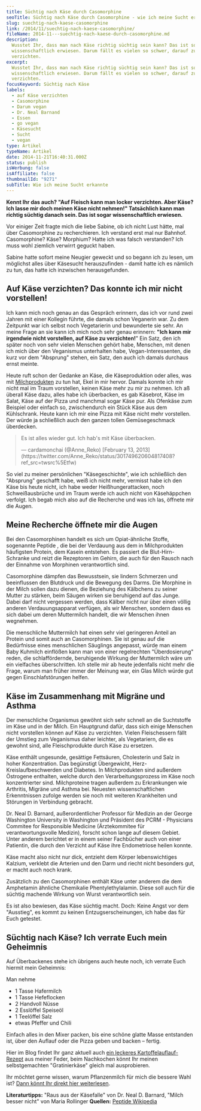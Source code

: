 ```yaml
---
title: Süchtig nach Käse durch Casomorphine
seoTitle: Süchtig nach Käse durch Casomorphine - wie ich meine Sucht erkannte
slug: suechtig-nach-kaese-casomorphine
link: /2014/11/suechtig-nach-kaese-casomorphine/
fileName: 2014-11---suechtig-nach-kaese-durch-casomorphine.md
description:
  Wusstet Ihr, dass man nach Käse richtig süchtig sein kann? Das ist sogar
  wissenschaftlich erwiesen. Darum fällt es vielen so schwer, darauf zu
  verzichten.
excerpt:
  Wusstet Ihr, dass man nach Käse richtig süchtig sein kann? Das ist sogar
  wissenschaftlich erwiesen. Darum fällt es vielen so schwer, darauf zu
  verzichten.
focusKeyword: Süchtig nach Käse
labels:
  - auf Käse verzichten
  - Casomorphine
  - Darum vegan
  - Dr. Neal Barnand
  - Essen
  - go vegan
  - Käsesucht
  - Sucht
  - vegan
type: Artikel
typeName: Artikel
date: 2014-11-21T16:40:31.000Z
status: publish
isWerbung: false
isAffiliate: false
thumbnailId: "9271"
subTitle: Wie ich meine Sucht erkannte
---
```


<strong>Kennt Ihr das auch? "Auf Fleisch kann man locker verzichten. Aber Käse?
Ich lasse mir doch meinen Käse nicht nehmen!" Tatsächlich kann man richtig
süchtig danach sein. Das ist sogar wissenschaftlich erwiesen.</strong>

Vor einiger Zeit fragte mich die liebe Sabine, ob ich nicht Lust hätte, mal über
Casomorphine zu recherchieren. Ich verstand erst mal nur Bahnhof. Casomorphine?
Käse? Morphium? Hatte ich was falsch verstanden? Ich muss wohl ziemlich verwirrt
geguckt haben.

Sabine hatte sofort meine Neugier geweckt und so begann ich zu lesen, um
möglichst alles über Käsesucht herauszufinden - damit hatte ich es nämlich zu
tun, das hatte ich inzwischen herausgefunden.

## Auf Käse verzichten? Das konnte ich mir nicht vorstellen!

Ich kann mich noch genau an das Gespräch erinnern, das ich vor rund zwei Jahren
mit einer Kollegin führte, die damals schon Veganerin war. Zu dem Zeitpunkt war
ich selbst noch Vegetarierin und bewunderte sie sehr. An meine Frage an sie kann
ich mich noch sehr genau erinnern: <strong>"Ich kann mir irgendwie nicht
vorstellen, auf Käse zu verzichten!</strong>" Ein Satz, den ich später noch von
sehr vielen Menschen gehört habe, Menschen, mit denen ich mich über den
Veganismus unterhalten habe, Vegan-Interessenten, die kurz vor dem "Absprung"
stehen, ein Satz, den auch ich damals durchaus ernst meinte.

Heute ruft schon der Gedanke an Käse, die Käseproduktion oder alles, was mit
[Milchprodukten](/2014/09/pflanzenmilch-wieso-denn-blos/) zu tun hat, Ekel in
mir hervor. Damals konnte ich mir nicht mal im Traum vorstellen, keinen Käse
mehr zu mir zu nehmen. Ich aß überall Käse dazu, alles habe ich überbacken, es
gab Käsebrot, Käse im Salat, Käse auf der Pizza und manchmal sogar Käse pur. Als
Ofenkäse zum Beispiel oder einfach so, zwischendurch ein Stück Käse aus dem
Kühlschrank. Heute kann ich mir eine Pizza mit Käse nicht mehr vorstellen. Der
würde ja schließlich auch den ganzen tollen Gemüsegeschmack überdecken.

<blockquote class="twitter-tweet"><p dir="ltr" lang="de">Es ist alles wieder gut. Ich hab's mit Käse überbacken.</p>
— cardamonchai (@Anne_Reko)  [February 13, 2013](https://twitter.com/Anne_Reko/status/301749620604817408?ref_src=twsrc%5Etfw) </blockquote><script async src="https://platform.twitter.com/widgets.js" charset="utf-8"></script>

So viel zu meiner persönlichen "Käsegeschichte", wie ich schließlich den
"Absprung" geschafft habe, weiß ich nicht mehr, vermisst habe ich den Käse bis
heute nicht, ich habe weder Heißhungerattacken, noch Schweißausbrüche und im
Traum werde ich auch nicht von Käsehäppchen verfolgt. Ich begab mich also auf
die Recherche und was ich las, öffnete mir die Augen.

## Meine Recherche öffnete mir die Augen

Bei den Casomorphinen handelt es sich um Opiat-ähnliche Stoffe, sogenannte
Peptide [](#1), die bei der Verdauung aus dem in Milchprodukten häufigsten
Protein, dem Kasein entstehen. Es passiert die Blut-Hirn-Schranke und reizt die
Rezeptoren im Gehirn, die auch für den Rausch nach der Einnahme von Morphinen
verantwortlich sind.

Casomorphine dämpfen das Bewusstsein, sie lindern Schmerzen und beeinflussen den
Blutdruck und die Bewegung des Darms. Die Morphine in der Milch sollen dazu
dienen, die Beziehung des Kälbchens zu seiner Mutter zu stärken, beim Säugen
wirken sie beruhigend auf das Junge. Dabei darf nicht vergessen werden, dass
Kälber nicht nur über einen völlig anderen Verdauungsapparat verfügen, als wir
Menschen, sondern dass es sich dabei um deren Muttermilch handelt, die wir
Menschen ihnen wegnehmen.

Die menschliche Muttermilch hat einen sehr viel geringeren Anteil an Protein und
somit auch an Casomorphinen. Sie ist genau auf die Bedürfnisse eines
menschlichen Säuglings angepasst, würde man einem Baby Kuhmilch einflößen kann
man von einer regelrechten "Überdosierung" reden, die schlaffördernde,
beruhigende Wirkung der Muttermilch wäre um ein vielfaches überschritten. Ich
stelle mir ab heute jedenfalls nicht mehr die Frage, warum man früher immer der
Meinung war, ein Glas Milch würde gut gegen Einschlafstörungen helfen.

## Käse im Zusammenhang mit Migräne und Asthma

Der menschliche Organismus gewöhnt sich sehr schnell an die Suchtstoffe im Käse
und in der Milch. Ein Hauptgrund dafür, dass sich einige Menschen nicht
vorstellen können auf Käse zu verzichten. Vielen Fleischessern fällt der Umstieg
zum Veganismus daher leichter, als Vegetariern, die es gewohnt sind, alle
Fleischprodukte durch Käse zu ersetzen.

Käse enthält ungesunde, gesättige Fettsäuren, Cholesterin und Salz in hoher
Konzentration. Das begünstigt Übergewicht, Herz-Kreislaufbeschwerden und
Diabetes. In Milchprodukten sind außerdem Östrogene enthalten, welche durch den
Verarbeitungsprozess im Käse noch konzentrierter sind. Milchproteine tragen
außerdem zu Erkrankungen wie Arthritis, Migräne und Asthma bei. Neuesten
wissenschaftlichen Erkenntnissen zufolge werden sie noch mit weiteren
Krankheiten und Störungen in Verbindung gebracht.

Dr. Neal D. Barnard, außerordentlicher Professor für Medizin an der George
Washington University in Washington und Präsident des PCRM - Physicians Commitee
for Responsible Medicine (Ärztekommitee für verantwortungsvolle Medizin),
forscht schon lange auf diesem Gebiet. Unter anderem berichtet er in einem
seiner Fachbücher auch von einer Patientin, die durch den Verzicht auf Käse ihre
Endometriose heilen konnte.

Käse macht also nicht nur dick, entzieht dem Körper lebenswichtiges Kalzium,
verklebt die Arterien und den Darm und riecht nicht besonders gut, er macht auch
noch krank.

Zusätzlich zu den Casomorphinen enthält Käse unter anderem die dem Amphetamin
ähnliche Chemikalie Phentylethylalamin. Diese soll auch für die süchtig machende
Wirkung von Wurst verantwortlich sein.

Es ist also bewiesen, das Käse süchtig macht. Doch: Keine Angst vor dem
"Ausstieg", es kommt zu keinen Entzugserscheinungen, ich habe das für Euch
getestet.

## Süchtig nach Käse? Ich verrate Euch mein Geheimnis

Auf Überbackenes stehe ich übrigens auch heute noch, ich verrate Euch hiermit
mein Geheimnis:

Man nehme

<ul><li>1 Tasse Hafermilch</li><li>1 Tasse Hefeflocken</li><li>2 Handvoll Nüsse</li><li>2 Esslöffel Speiseöl</li><li>1 Teelöffel Salz</li><li>etwas Pfeffer und Chili</li></ul>

Einfach alles in den Mixer packen, bis eine schöne glatte Masse entstanden ist,
über den Auflauf oder die Pizza geben und backen – fertig.

Hier im Blog findet Ihr ganz aktuell auch
[ein leckeres Kartoffelauflauf-Rezept](/2014/11/ein-koenigreich-fur-eine-kartoffel/)
aus meiner Feder, beim Nachkochen könnt Ihr meinen selbstgemachten
"Gratinierkäse" gleich mal ausprobieren.

Ihr möchtet gerne wissen, warum Pflanzenmilch für mich die bessere Wahl ist?
[Dann könnt Ihr direkt hier weiterlesen](/2014/09/pflanzenmilch-wieso-denn-blos/).

<strong>Literaturtipps:</strong> "Raus aus der Käsefalle" von Dr. Neal D.
Barnard, "Milch besser nicht" von Maria Rollinger <strong>Quellen:</strong>
[Peptide Wikipedia](https://www.vegane-inspiration.com/casomorphine.html)
</li></ul>
